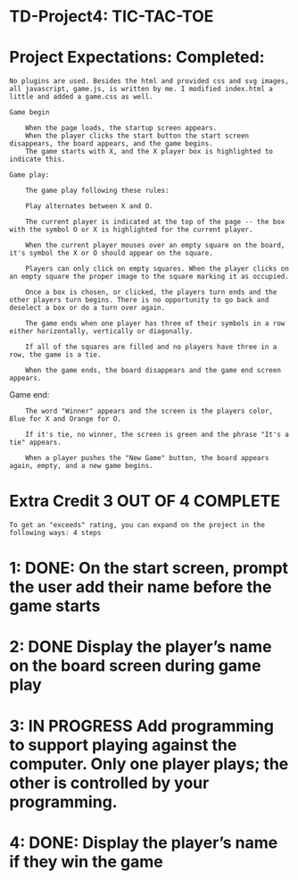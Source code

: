 # TD-Project4: TIC-TAC-TOE

# Project Expectations:  Completed:

    No plugins are used. Besides the html and provided css and svg images, all javascript, game.js, is written by me. I modified index.html a little and added a game.css as well.

    Game begin

        When the page loads, the startup screen appears.
        When the player clicks the start button the start screen disappears, the board appears, and the game begins.
        The game starts with X, and the X player box is highlighted to indicate this.

    Game play:

        The game play following these rules:

        Play alternates between X and O.

        The current player is indicated at the top of the page -- the box with the symbol O or X is highlighted for the current player.

        When the current player mouses over an empty square on the board, it's symbol the X or O should appear on the square.

        Players can only click on empty squares. When the player clicks on an empty square the proper image to the square marking it as occupied.

        Once a box is chosen, or clicked, the players turn ends and the other players turn begins. There is no opportunity to go back and deselect a box or do a turn over again.

        The game ends when one player has three of their symbols in a row either horizontally, vertically or diagonally.

        If all of the squares are filled and no players have three in a row, the game is a tie.

        When the game ends, the board disappears and the game end screen appears.

  Game end:

        The word "Winner" appears and the screen is the players color, Blue for X and Orange for O.

        If it's tie, no winner, the screen is green and the phrase "It's a tie" appears.

        When a player pushes the "New Game" button, the board appears again, empty, and a new game begins.

# Extra Credit 3 OUT OF 4 COMPLETE

    To get an "exceeds" rating, you can expand on the project in the following ways: 4 steps

# 1: DONE: On the start screen, prompt the user add their name before the game starts

# 2: DONE Display the player’s name on the board screen during game play

# 3: IN PROGRESS Add programming to support playing against the computer. Only one player plays; the other is controlled by your programming.

# 4: DONE: Display the player’s name if they win the game
